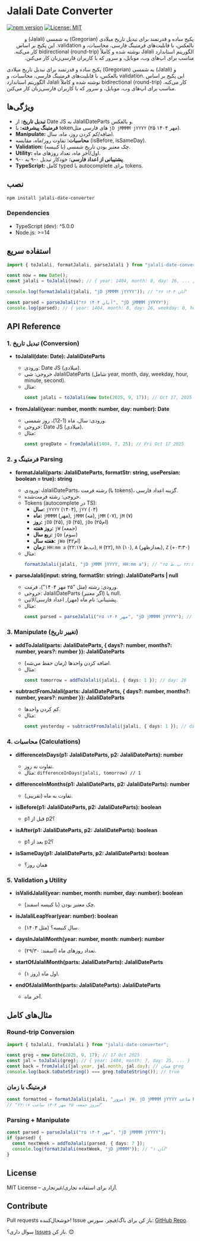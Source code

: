 # Jalali Date Converter

[![npm version](https://badge.fury.io/js/jalali-date-converter.svg)](https://badge.fury.io/js/jalali-date-converter)
[![License: MIT](https://img.shields.io/badge/License-MIT-yellow.svg)](https://opensource.org/licenses/MIT)

<div dir="rtl">
پکیج ساده و قدرتمند برای تبدیل تاریخ میلادی (Gregorian) به شمسی (Jalali) و بالعکس، با قابلیت‌های فرمتینگ فارسی، محاسبات، و validation. این پکیج بر اساس الگوریتم استاندارد Jalali نوشته شده و کاملاً bidirectional (round-trip) کار می‌کنه. مناسب برای اپ‌های وب، موبایل، و سرور که با کاربران فارسی‌زبان کار می‌کنن.
</div>

پکیج ساده و قدرتمند برای تبدیل تاریخ میلادی (Gregorian) به شمسی (Jalali) و بالعکس، با قابلیت‌های فرمتینگ فارسی، محاسبات، و validation. این پکیج بر اساس الگوریتم استاندارد Jalali نوشته شده و کاملاً bidirectional (round-trip) کار می‌کنه. مناسب برای اپ‌های وب، موبایل، و سرور که با کاربران فارسی‌زبان کار می‌کنن.

## ویژگی‌ها

- **تبدیل تاریخ:** از Date JS به JalaliDateParts و بالعکس.
- **فرمتینگ پیشرفته:** با token‌های فارسی مثل `jD jMMMM jYYYY` (۲۵ مهر ۱۴۰۴).
- **Manipulate:** اضافه/کم کردن روز، ماه، سال.
- **محاسبات:** تفاوت روز/ماه، مقایسه (isBefore, isSameDay).
- **Validation:** چک معتبر بودن تاریخ شمسی (با کبیسه).
- **Utility:** اول/آخر ماه، تعداد روزهای ماه.
- **پشتیبانی از اعداد فارسی:** خودکار تبدیل ۰-۹ به ۰-۹.
- **TypeScript:** کامل typed با autocomplete برای tokens.

## نصب

```bash
npm install jalali-date-converter
```

### Dependencies

- TypeScript (dev): ^5.0.0
- Node.js: >=14

## استفاده سریع

```typescript
import { toJalali, formatJalali, parseJalali } from "jalali-date-converter";

const now = new Date();
const jalali = toJalali(now); // { year: 1404, month: 8, day: 26, ... }

console.log(formatJalali(jalali, "jD jMMMM jYYYY")); // "۲۶ آبان ۱۴۰۴"

const parsed = parseJalali("۲۶ آبان ۱۴۰۴", "jD jMMMM jYYYY");
console.log(parsed); // { year: 1404, month: 8, day: 26, weekday: 0, hour: 0, ... }
```

## API Reference

### 1. تبدیل تاریخ (Conversion)

- **toJalali(date: Date): JalaliDateParts**

  - ورودی: Date JS (میلادی).
  - خروجی: شی JalaliDateParts (شامل year, month, day, weekday, hour, minute, second).
  - مثال:
    ```typescript
    const jalali = toJalali(new Date(2025, 9, 17)); // Oct 17, 2025 → { year: 1404, month: 7, day: 25, ... }
    ```

- **fromJalali(year: number, month: number, day: number): Date**
  - ورودی: سال، ماه (1-12)، روز شمسی.
  - خروجی: Date JS (میلادی).
  - مثال:
    ```typescript
    const gregDate = fromJalali(1404, 7, 25); // Fri Oct 17 2025
    ```

### 2. فرمتینگ و Parsing

- **formatJalali(parts: JalaliDateParts, formatStr: string, usePersian: boolean = true): string**

  - ورودی: JalaliDateParts، رشته فرمت (با tokens)، گزینه اعداد فارسی.
  - خروجی: رشته فرمت‌شده.
  - Tokens (autocomplete در TS):
    - **سال:** `jYYYY` (۱۴۰۴), `jYY` (۰۴)
    - **ماه:** `jMMMM` (مهر), `jMMM` (مه), `jMM` (۰۷), `jM` (۷)
    - **روز:** `jDD` (۲۵), `jD` (۲۵), `jDo` (۲۵ام)
    - **روز هفته:** `jW` (جمعه)
    - **ربع سال:** `jQo` (سوم)
    - **هفته سال:** `jWo` (۴۲ام)
    - **زمان:** `HH:mm a` (۲۲:۱۷ ب.ظ), `H` (۲۲), `hh` (۱۰), `A` (بعدازظهر), `Z` (+۰۳:۳۰)
  - مثال:
    ```typescript
    formatJalali(jalali, "jD jMMM jYYYY, HH:mm a"); // "۲۵ مه ۱۴۰۴, ۲۲:۱۷ ب.ظ"
    ```

- **parseJalali(input: string, formatStr: string): JalaliDateParts | null**
  - ورودی: رشته (مثل "۲۵ مهر ۱۴۰۴")، فرمت.
  - خروجی: JalaliDateParts (اگر معتبر) یا null.
  - پشتیبانی: نام ماه (مهر), اعداد فارسی/لاتین.
  - مثال:
    ```typescript
    const parsed = parseJalali("۲۵ مهر ۱۴۰۴", "jD jMMMM jYYYY"); // { year: 1404, month: 7, day: 25, ... }
    ```

### 3. Manipulate (تغییر تاریخ)

- **addToJalali(parts: JalaliDateParts, { days?: number, months?: number, years?: number }): JalaliDateParts**

  - اضافه کردن واحدها (زمان حفظ می‌شه).
  - مثال:
    ```typescript
    const tomorrow = addToJalali(jalali, { days: 1 }); // day: 26
    ```

- **subtractFromJalali(parts: JalaliDateParts, { days?: number, months?: number, years?: number }): JalaliDateParts**
  - کم کردن واحدها.
  - مثال:
    ```typescript
    const yesterday = subtractFromJalali(jalali, { days: 1 }); // day: 24
    ```

### 4. محاسبات (Calculations)

- **differenceInDays(p1: JalaliDateParts, p2: JalaliDateParts): number**

  - تفاوت به روز.
  - مثال: `differenceInDays(jalali, tomorrow) // 1`

- **differenceInMonths(p1: JalaliDateParts, p2: JalaliDateParts): number**

  - تفاوت به ماه (تقریبی).

- **isBefore(p1: JalaliDateParts, p2: JalaliDateParts): boolean**

  - p1 قبل از p2؟

- **isAfter(p1: JalaliDateParts, p2: JalaliDateParts): boolean**

  - p1 بعد از p2؟

- **isSameDay(p1: JalaliDateParts, p2: JalaliDateParts): boolean**
  - همان روز؟

### 5. Validation و Utility

- **isValidJalali(year: number, month: number, day: number): boolean**

  - چک معتبر بودن (با کبیسه اسفند).

- **isJalaliLeapYear(year: number): boolean**

  - سال کبیسه؟ (مثل ۱۴۰۳).

- **daysInJalaliMonth(year: number, month: number): number**

  - تعداد روزهای ماه (اسفند: ۲۹/۳۰).

- **startOfJalaliMonth(parts: JalaliDateParts): JalaliDateParts**

  - اول ماه (روز ۱).

- **endOfJalaliMonth(parts: JalaliDateParts): JalaliDateParts**
  - آخر ماه.

## مثال‌های کامل

### Round-trip Conversion

```typescript
import { toJalali, fromJalali } from "jalali-date-converter";

const greg = new Date(2025, 9, 17); // 17 Oct 2025
const jal = toJalali(greg); // { year: 1404, month: 7, day: 25, ... }
const back = fromJalali(jal.year, jal.month, jal.day); // همان greg
console.log(back.toDateString() === greg.toDateString()); // true
```

### فرمتینگ با زمان

```typescript
const formatted = formatJalali(jalali, "امروز jW، jD jMMMM jYYYY ساعت HH:mm");
// "امروز جمعه، ۲۵ مهر ۱۴۰۴ ساعت ۲۲:۱۷"
```

### Parsing + Manipulate

```typescript
const parsed = parseJalali("۲۵ مهر ۱۴۰۴", "jD jMMMM jYYYY");
if (parsed) {
  const nextWeek = addToJalali(parsed, { days: 7 });
  console.log(formatJalali(nextWeek, "jD jMMMM")); // "۱ آبان"
}
```

## License

MIT License – آزاد برای استفاده تجاری/غیرتجاری.

## Contribute

Pull requests خوشحال‌کننده! Issue باز کن برای باگ/فیچر. سورس: [GitHub Repo](https://github.com/RezapourAraz/jalali-date-converter).

سوال داری؟ [Issues](https://github.com/RezapourAraz/jalali-date-converter/issues) باز کن. 😊
